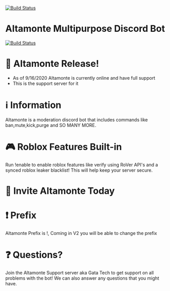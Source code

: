 [![Build Status](https://cdn.discordapp.com/attachments/749451793854890085/755600355630252062/Alitmaote_logo_2.png)](https://discord.com/api/oauth2/authorize?client_id=608420941361315971&permissions=8&scope=bot)
# Altamonte Multipurpose Discord Bot

[![Build Status](https://img.shields.io/discord/729394556185084047.svg?style=for-the-badge)](https://discord.gg/Ym6SAQ7)

# 🎉 Altamonte Release!

  - As of 9/16/2020 Altamonte is currently online and have full support
  - This is the support server for it 

# ℹ️ Information
Altamonte is a moderation discord bot that includes commands like ban,mute,kick,purge and SO MANY MORE.

# 🎮 Roblox Features Built-in
Run !enable to enable roblox features like verify using RoVer API's and a synced roblox leaker blacklist! This will help keep your server secure.

# 📨  Invite Altamonte Today


# ❗ Prefix
Altamonte Prefix is !, Coming in V2 you will be able to change the prefix

# ❓ Questions?
Join the Altamonte Support server aka Gata Tech to get support on all problems with the bot! We can also answer any questions that you might have.
